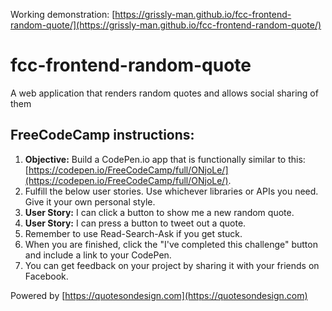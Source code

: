 Working demonstration: [https://grissly-man.github.io/fcc-frontend-random-quote/](https://grissly-man.github.io/fcc-frontend-random-quote/)

# fcc-frontend-random-quote
A web application that renders random quotes and allows social sharing of them

## FreeCodeCamp instructions:
1. **Objective:** Build a CodePen.io app that is functionally similar to this: [https://codepen.io/FreeCodeCamp/full/ONjoLe/](https://codepen.io/FreeCodeCamp/full/ONjoLe/).
2. Fulfill the below user stories. Use whichever libraries or APIs you need. Give it your own personal style.
3. **User Story:** I can click a button to show me a new random quote.
4. **User Story:** I can press a button to tweet out a quote.
5. Remember to use Read-Search-Ask if you get stuck.
6. When you are finished, click the "I've completed this challenge" button and include a link to your CodePen.
7. You can get feedback on your project by sharing it with your friends on Facebook.

Powered by [https://quotesondesign.com](https://quotesondesign.com)